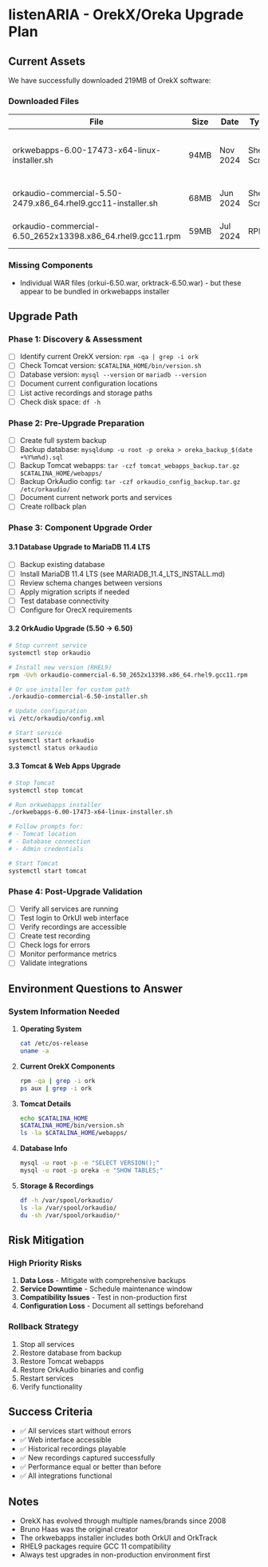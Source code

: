 # listenARIA - OrekX/Oreka Upgrade Plan

## Current Assets
We have successfully downloaded 219MB of OrekX software:

### Downloaded Files
| File | Size | Date | Type | Purpose |
|------|------|------|------|---------|
| orkwebapps-6.00-17473-x64-linux-installer.sh | 94MB | Nov 2024 | Shell Script | Contains OrkUI & OrkTrack WAR files |
| orkaudio-commercial-5.50-2479.x86_64.rhel9.gcc11-installer.sh | 68MB | Jun 2024 | Shell Script | OrkAudio 5.50 installer |
| orkaudio-commercial-6.50_2652x13398.x86_64.rhel9.gcc11.rpm | 59MB | Jul 2024 | RPM | OrkAudio 6.50 for RHEL9 |

### Missing Components
- Individual WAR files (orkui-6.50.war, orktrack-6.50.war) - but these appear to be bundled in orkwebapps installer

## Upgrade Path

### Phase 1: Discovery & Assessment
- [ ] Identify current OrekX version: `rpm -qa | grep -i ork`
- [ ] Check Tomcat version: `$CATALINA_HOME/bin/version.sh`
- [ ] Database version: `mysql --version` or `mariadb --version`
- [ ] Document current configuration locations
- [ ] List active recordings and storage paths
- [ ] Check disk space: `df -h`

### Phase 2: Pre-Upgrade Preparation
- [ ] Create full system backup
- [ ] Backup database: `mysqldump -u root -p oreka > oreka_backup_$(date +%Y%m%d).sql`
- [ ] Backup Tomcat webapps: `tar -czf tomcat_webapps_backup.tar.gz $CATALINA_HOME/webapps/`
- [ ] Backup OrkAudio config: `tar -czf orkaudio_config_backup.tar.gz /etc/orkaudio/`
- [ ] Document current network ports and services
- [ ] Create rollback plan

### Phase 3: Component Upgrade Order

#### 3.1 Database Upgrade to MariaDB 11.4 LTS
- [ ] Backup existing database
- [ ] Install MariaDB 11.4 LTS (see MARIADB_11.4_LTS_INSTALL.md)
- [ ] Review schema changes between versions
- [ ] Apply migration scripts if needed
- [ ] Test database connectivity
- [ ] Configure for OrecX requirements

#### 3.2 OrkAudio Upgrade (5.50 → 6.50)
```bash
# Stop current service
systemctl stop orkaudio

# Install new version (RHEL9)
rpm -Uvh orkaudio-commercial-6.50_2652x13398.x86_64.rhel9.gcc11.rpm

# Or use installer for custom path
./orkaudio-commercial-6.50-installer.sh

# Update configuration
vi /etc/orkaudio/config.xml

# Start service
systemctl start orkaudio
systemctl status orkaudio
```

#### 3.3 Tomcat & Web Apps Upgrade
```bash
# Stop Tomcat
systemctl stop tomcat

# Run orkwebapps installer
./orkwebapps-6.00-17473-x64-linux-installer.sh

# Follow prompts for:
# - Tomcat location
# - Database connection
# - Admin credentials

# Start Tomcat
systemctl start tomcat
```

### Phase 4: Post-Upgrade Validation
- [ ] Verify all services are running
- [ ] Test login to OrkUI web interface
- [ ] Verify recordings are accessible
- [ ] Create test recording
- [ ] Check logs for errors
- [ ] Monitor performance metrics
- [ ] Validate integrations

## Environment Questions to Answer

### System Information Needed
1. **Operating System**
   ```bash
   cat /etc/os-release
   uname -a
   ```

2. **Current OrekX Components**
   ```bash
   rpm -qa | grep -i ork
   ps aux | grep -i ork
   ```

3. **Tomcat Details**
   ```bash
   echo $CATALINA_HOME
   $CATALINA_HOME/bin/version.sh
   ls -la $CATALINA_HOME/webapps/
   ```

4. **Database Info**
   ```bash
   mysql -u root -p -e "SELECT VERSION();"
   mysql -u root -p oreka -e "SHOW TABLES;"
   ```

5. **Storage & Recordings**
   ```bash
   df -h /var/spool/orkaudio/
   ls -la /var/spool/orkaudio/
   du -sh /var/spool/orkaudio/*
   ```

## Risk Mitigation

### High Priority Risks
1. **Data Loss** - Mitigate with comprehensive backups
2. **Service Downtime** - Schedule maintenance window
3. **Compatibility Issues** - Test in non-production first
4. **Configuration Loss** - Document all settings beforehand

### Rollback Strategy
1. Stop all services
2. Restore database from backup
3. Restore Tomcat webapps
4. Restore OrkAudio binaries and config
5. Restart services
6. Verify functionality

## Success Criteria
- ✅ All services start without errors
- ✅ Web interface accessible
- ✅ Historical recordings playable
- ✅ New recordings captured successfully
- ✅ Performance equal or better than before
- ✅ All integrations functional

## Notes
- OrekX has evolved through multiple names/brands since 2008
- Bruno Haas was the original creator
- The orkwebapps installer includes both OrkUI and OrkTrack
- RHEL9 packages require GCC 11 compatibility
- Always test upgrades in non-production environment first